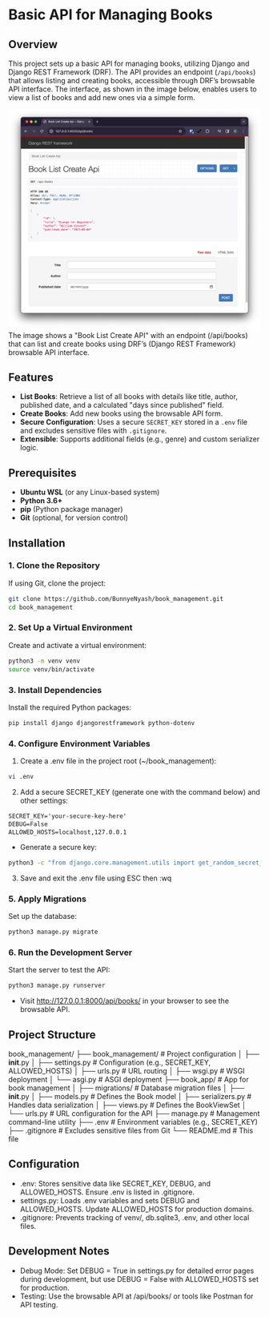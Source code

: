 # Basic API for Managing Books

## Overview

This project sets up a basic API for managing books, utilizing Django and Django REST Framework (DRF). The API provides an endpoint (`/api/books`) that allows listing and creating books, accessible through DRF’s browsable API interface. The interface, as shown in the image below, enables users to view a list of books and add new ones via a simple form.

![Book List Create API](<basic-API-for-managing-books.png>)
The image shows a "Book List Create API" with an endpoint (/api/books) that can list and create books using DRF’s (Django REST Framework) browsable API interface.

## Features

- **List Books**: Retrieve a list of all books with details like title, author, published date, and a calculated "days since published" field.
- **Create Books**: Add new books using the browsable API form.
- **Secure Configuration**: Uses a secure `SECRET_KEY` stored in a `.env` file and excludes sensitive files with `.gitignore`.
- **Extensible**: Supports additional fields (e.g., genre) and custom serializer logic.

## Prerequisites

- **Ubuntu WSL** (or any Linux-based system)
- **Python 3.6+**
- **pip** (Python package manager)
- **Git** (optional, for version control)

## Installation

### 1. Clone the Repository

If using Git, clone the project:

```bash
git clone https://github.com/BunnyeNyash/book_management.git
cd book_management
```

### 2. Set Up a Virtual Environment

Create and activate a virtual environment:

```bash
python3 -m venv venv
source venv/bin/activate
```

### 3. Install Dependencies

Install the required Python packages:

```bash
pip install django djangorestframework python-dotenv
```

### 4. Configure Environment Variables

1. Create a .env file in the project root (~/book_management):

```bash
vi .env
```

2. Add a secure SECRET_KEY (generate one with the command below) and other settings:

```
SECRET_KEY='your-secure-key-here'
DEBUG=False
ALLOWED_HOSTS=localhost,127.0.0.1
```

- Generate a secure key:

```bash
python3 -c "from django.core.management.utils import get_random_secret_key; print(get_random_secret_key())"
```

3. Save and exit the .env file using ESC then :wq

### 5. Apply Migrations

Set up the database:

```bash
python3 manage.py migrate
```

### 6. Run the Development Server

Start the server to test the API:

```bash
python3 manage.py runserver
```

- Visit http://127.0.0.1:8000/api/books/ in your browser to see the browsable API.

## Project Structure

book_management/
├── book_management/ # Project configuration
│ ├── **init**.py
│ ├── settings.py # Configuration (e.g., SECRET_KEY, ALLOWED_HOSTS)
│ ├── urls.py # URL routing
│ ├── wsgi.py # WSGI deployment
│ └── asgi.py # ASGI deployment
├── book_app/ # App for book management
│ ├── migrations/ # Database migration files
│ ├── **init**.py
│ ├── models.py # Defines the Book model
│ ├── serializers.py # Handles data serialization
│ ├── views.py # Defines the BookViewSet
│ └── urls.py # URL configuration for the API
├── manage.py # Management command-line utility
├── .env # Environment variables (e.g., SECRET_KEY)
├── .gitignore # Excludes sensitive files from Git
└── README.md # This file

## Configuration

- .env: Stores sensitive data like SECRET_KEY, DEBUG, and ALLOWED_HOSTS. Ensure .env is listed in .gitignore.
- settings.py: Loads .env variables and sets DEBUG and ALLOWED_HOSTS. Update ALLOWED_HOSTS for production domains.
- .gitignore: Prevents tracking of venv/, db.sqlite3, .env, and other local files.

## Development Notes

- Debug Mode: Set DEBUG = True in settings.py for detailed error pages during development, but use DEBUG = False with ALLOWED_HOSTS set for production.
- Testing: Use the browsable API at /api/books/ or tools like Postman for API testing.

